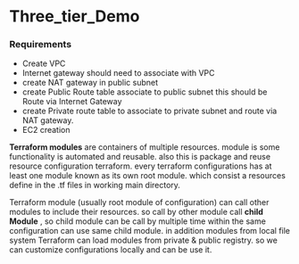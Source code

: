 # Three_tier_Demo
### Requirements

- Create VPC
- Internet gateway should need to associate with VPC
- create NAT gateway in public subnet
- create Public Route table associate to public subnet this should be Route via Internet Gateway
- create Private route table to associate to private subnet and route via NAT gateway.
- EC2 creation

**Terraform modules** are containers of multiple resources. module is some functionality is automated and reusable. also this is package and reuse resource configuration terraform. every terraform configurations has at least one  module known as its own root module. which consist a resources define in the .tf files in working main directory.

Terraform module (usually root module of configuration) can call other modules to include their resources. so call by other module call **************************child Module************************** , so child module can be call by multiple time within the same configuration can use same child module. in addition modules from local file system Terraform can load modules from private & public registry. so we can customize configurations locally and can be use it.